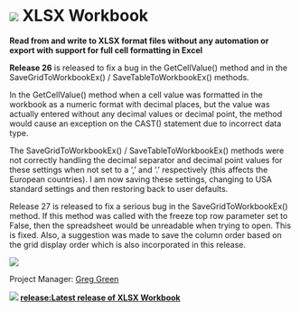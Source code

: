 # ![](XLSXWorkbook_38209) XLSX Workbook
**Read from and write to XLSX format files without any automation or export with support for full cell formatting in Excel**

<b>Release 26</b> is released to fix a bug in the GetCellValue() method and in the SaveGridToWorkbookEx() / SaveTableToWorkbookEx() methods.
	
In the GetCellValue() method when a cell value was formatted in the workbook as a numeric format with decimal places, but the value was actually entered without any decimal values or decimal point, the method would cause an exception on the CAST() statement due to incorrect data type.

The SaveGridToWorkbookEx() / SaveTableToWorkbookEx() methods were not correctly handling the decimal separator and decimal point values for these settings when not set to a ‘,’ and ‘.’ respectively (this affects the European countries).  I am now saving these settings, changing to USA standard settings and then restoring back to user defaults.

Release 27 is released to fix a serious bug in the SaveGridToWorkbookEx() method.  If this method was called with the freeze top row parameter set to False, then the spreadsheet would be unreadable when trying to open.  This is fixed.  Also, a suggestion was made to save the column order based on the grid display order which is also incorporated in this release.
 


![](XLSXWorkbook_38236)

Project Manager: [Greg Green](http://www.codeplex.com/site/users/view/gagreen1214)

**![](XLSXWorkbook_38362) [release:Latest release of XLSX Workbook](617822)**
